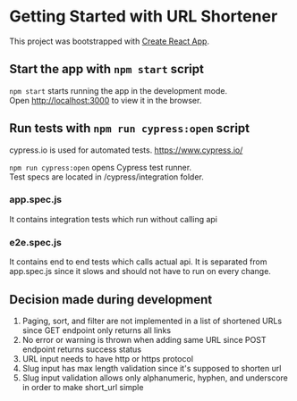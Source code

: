 # Getting Started with URL Shortener

This project was bootstrapped with [Create React App](https://github.com/facebook/create-react-app).

## Start the app with `npm start` script

`npm start` starts running the app in the development mode.\
Open [http://localhost:3000](http://localhost:3000) to view it in the browser.

## Run tests with `npm run cypress:open` script

cypress.io is used for automated tests.
https://www.cypress.io/

`npm run cypress:open` opens Cypress test runner.\
Test specs are located in /cypress/integration folder. 

### app.spec.js
It contains integration tests which run without calling api

### e2e.spec.js
It contains end to end tests which calls actual api. It is separated from app.spec.js since it slows and should not have to run on every change.


## Decision made during development
1. Paging, sort, and filter are not implemented in a list of shortened URLs since GET endpoint only returns all links
2. No error or warning is thrown when adding same URL since POST endpoint returns success status
3. URL input needs to have http or https protocol
4. Slug input has max length validation since it's supposed to shorten url
5. Slug input validation allows only alphanumeric, hyphen, and underscore in order to make short_url simple

